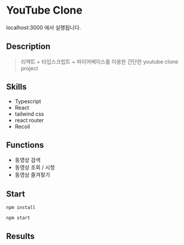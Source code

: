 # YouTube Clone

localhost:3000 에서 실행됩니다.

## Description

> 리액트 + 타입스크립트 + 파이어베이스를 이용한 간단한 youtube clone project

## Skills

- Typescript
- React
- tailwind css
- react router
- Recoil

## Functions

- 동영상 검색
- 동영상 조회 / 시청
- 동영상 즐겨찾기

## Start

```npm install```

```npm start```


## Results
